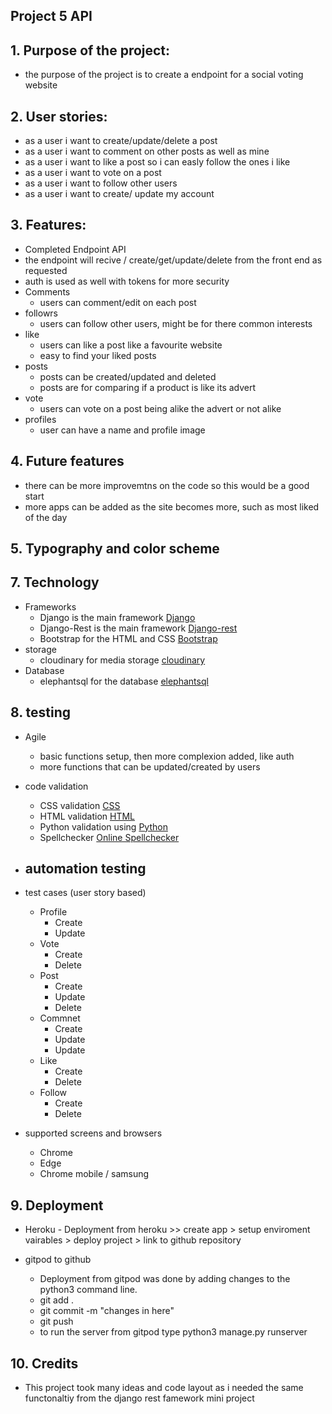 ## Project 5 API 
## 1. Purpose of the project: 
- the purpose of the project is to create a endpoint for a social voting website

## 2. User stories:
- as a user i want to create/update/delete a post
- as a user i want to comment on other posts as well as mine
- as a user i want to like a post so i can easly follow the ones i like
- as a user i want to vote on a post
- as a user i want to follow other users
- as a user i want to create/ update my account

## 3. Features: 
- Completed Endpoint API
- the endpoint will recive / create/get/update/delete from the front end as requested
- auth is used as well with tokens for more security
- Comments
    - users can comment/edit on each post
- followrs
    - users can follow other users, might be for there common interests
- like
    - users can like a post like a favourite website
    - easy to find your liked posts
- posts
    - posts can be created/updated and deleted
    - posts are for comparing if a product is like its advert
- vote
    - users can vote on a post being alike the advert or not alike
- profiles
    - user can have a name and profile image

## 4. Future features
- there can be more improvemtns on the code so this would be a good start
- more apps can be added as the site becomes more, such as most liked of the day

## 5. Typography and color scheme

## 7. Technology
- Frameworks
    - Django is the main framework [Django](https://www.djangoproject.com/)
    - Django-Rest is the main framework [Django-rest](https://www.django-rest-framework.org/)
    - Bootstrap for the HTML and CSS [Bootstrap](https://getbootstrap.com/)
- storage
    - cloudinary for media storage [cloudinary](https://cloudinary.com/)
- Database
    - elephantsql for the database [elephantsql](https://customer.elephantsql.com/)

## 8. testing
- Agile 
    - basic functions setup, then more complexion added, like auth
    - more functions that can be updated/created by users 

- code validation
    - CSS validation [CSS](https://jigsaw.w3.org/css-validator/validator)
    - HTML validation [HTML](https://validator.w3.org/)
    - Python validation using [Python](https://pythontutor.com/python-debugger.html#mode=edit)
    - Spellchecker [Online Spellchecker](https://www.online-spellcheck.com/)

- automation testing
    - 


- test cases (user story based)
    - Profile
        - Create
        - Update
    - Vote
        - Create
        - Delete 
    - Post
        - Create
        - Update
        - Delete
    - Commnet
        - Create
        - Update
        - Update 
    - Like
        - Create
        - Delete
    - Follow
        - Create
        - Delete 

- supported screens and browsers
    - Chrome
    - Edge
    - Chrome mobile / samsung

## 9. Deployment
   - Heroku
    - Deployment from heroku >> create app > setup enviroment vairables > deploy project > link to github repository
   
- gitpod to github
   - Deployment from gitpod was done by adding changes to the python3 command line.
   - git add .
   - git commit -m "changes in here"
   - git push
   - to run the server from gitpod type python3 manage.py runserver

## 10. Credits

- This project took many ideas and code layout as i needed the same functonaltiy from the django rest famework mini project
